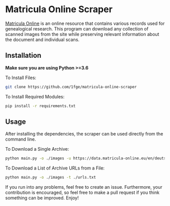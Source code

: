 # Matricula Online Scraper
[Matricula Online](https://data.matricula-online.eu/) is an online resource that contains various records used for genealogical research. This program can download any collection of scanned images from the site while preserving relevant information about the document and individual scans.
## Installation
**Make sure you are using Python >=3.6**

To Install Files:
```bash
git clone https://github.com/1fge/matricula-online-scraper
```
To Install Required Modules:
```bash
pip install -r requirements.txt
```

## Usage
After installing the dependencies, the scraper can be used directly from the command line.

To Download a Single Archive:
```bash
python main.py -o ./images -u https://data.matricula-online.eu/en/deutschland/akmb/militaerkirchenbuecher/0001
```
To Download a List of Archive URLs from a File:
```bash
python main.py -o ./images -t ./urls.txt
```
If you run into any problems, feel free to create an issue. Furthermore, your contribution is encouraged, so feel free to make a pull request if you think something can be improved. Enjoy!
